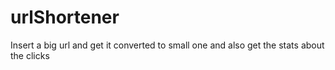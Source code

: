 # urlShortener
Insert a big url and get it converted to small one and also get the stats about the clicks
